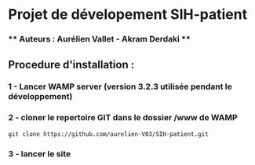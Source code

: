 # Projet de dévelopement SIH-patient
### ** Auteurs : Aurélien Vallet - Akram Derdaki **

##  Procedure d'installation : 
###  1 - Lancer WAMP server (version 3.2.3 utilisée pendant le développement)
###  2 - cloner le repertoire GIT dans le dossier /www de WAMP
```
git clone https://github.com/aurelien-V03/SIH-patient.git
```
###  3 - lancer le site
